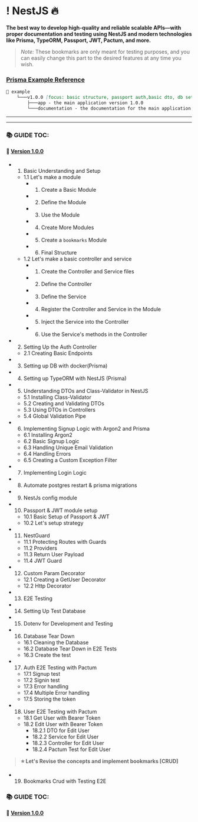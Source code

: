 # ! NestJS 🔥

**The best way to develop high-quality and reliable scalable APIs—with proper documentation and testing using NestJS and modern technologies like Prisma, TypeORM, Passport, JWT, Pactum, and more.**

> _Note:_ These bookmarks are only meant for testing purposes, and you can easily change this part to the desired features at any time you wish.

### [Prisma Example Reference ](https://github.com/Subham-Maity/prisma-the-ultimate-resource/blob/main/prisma/schema.prisma)

```markdown
📂 example
    └───v1.0.0 [focus: basic structure, passport auth,basic dto, db setup,testing environment]
        ├───app - the main application version 1.0.0
        └───documentation - the documentation for the main application version 1.0.0
``` 
-------

-------
### 📚 GUIDE TOC:

#### 📌 [Version 1.0.0](package/v1.0.0/documentation/README.md)
- 1. Basic Understanding and Setup
    - 1.1 Let's make a module
        - 1. Create a Basic Module
        - 2. Define the Module
        - 3. Use the Module
        - 4. Create More Modules
        - 5. Create a `bookmarks` Module
        - 6. Final Structure
    - 1.2 Let's make a basic controller and service
        - 1. Create the Controller and Service files
        - 2. Define the Controller
        - 3. Define the Service
        - 4. Register the Controller and Service in the Module
        - 5. Inject the Service into the Controller
        - 6. Use the Service's methods in the Controller
- 2. Setting Up the Auth Controller
    - 2.1 Creating Basic Endpoints
- 3. Setting up DB with docker(Prisma)
- 4. Setting up TypeORM with NestJS (Prisma)
- 5. Understanding DTOs and Class-Validator in NestJS
    - 5.1 Installing Class-Validator
    - 5.2 Creating and Validating DTOs
    - 5.3 Using DTOs in Controllers
    - 5.4 Global Validation Pipe
- 6. Implementing Signup Logic with Argon2 and Prisma
    - 6.1 Installing Argon2
    - 6.2 Basic Signup Logic
    - 6.3 Handling Unique Email Validation
    - 6.4 Handling Errors
    - 6.5 Creating a Custom Exception Filter
- 7. Implementing Login Logic
- 8. Automate postgres restart & prisma migrations
- 9. NestJs config module
- 10. Passport & JWT module setup
    - 10.1 Basic Setup of Passport & JWT
    - 10.2 Let's setup strategy
- 11. NestGuard
    - 11.1 Protecting Routes with Guards
    - 11.2 Providers
    - 11.3 Return User Payload
    - 11.4 JWT Guard
- 12. Custom Param Decorator
    - 12.1 Creating a GetUser Decorator
    - 12.2 Http Decorator
- 13. E2E Testing
- 14. Setting Up Test Database
- 15. Dotenv for Development and Testing
- 16. Database Tear Down
    - 16.1 Cleaning the Database
    - 16.2 Database Tear Down in E2E Tests
    - 16.3 Create the test
- 17. Auth E2E Testing with Pactum
    - 17.1 Signup test
    - 17.2 Signin test
    - 17.3 Error handling
    - 17.4 Multiple Error handling
    - 17.5 Storing the token
- 18. User E2E Testing with Pactum
    - 18.1 Get User with Bearer Token
    - 18.2 Edit User with Bearer Token
        - 18.2.1 DTO for Edit User
        - 18.2.2 Service for Edit User
        - 18.2.3 Controller for Edit User
        - 18.2.4 Pactum Test for Edit User
> **⭐ Let's Revise the concepts and implement bookmarks [CRUD]**
- 19. Bookmarks Crud with Testing E2E

### 📚 GUIDE TOC:

#### 📌 [Version 1.0.0](package/v1.0.1/documentation/README.md)
